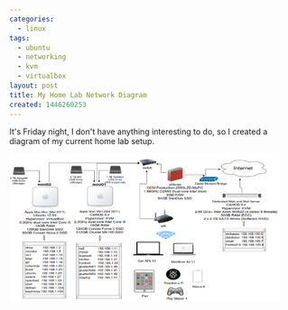 ```yaml
---
categories:
  - linux
tags:
  - ubuntu
  - networking
  - kvm
  - virtualbox
layout: post
title: My Home Lab Network Diagram
created: 1446260253
---
```


It's Friday night, I don't have anything interesting to do, so I created a diagram of my current home lab setup.

<a href="/assets/linux/network-diagram.png" target="_blank"><img src="/assets/linux/network-diagram.png" width="480" height="261" alt="Home Lab Network Diagram" /></a>
